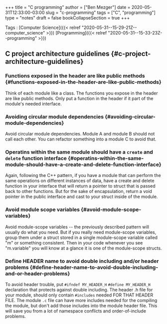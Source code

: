 +++
title = "C programming"
author = ["Ben Mezger"]
date = 2020-05-31T12:33:00-03:00
slug = "c-programming"
tags = ["C", "programming"]
type = "notes"
draft = false
bookCollapseSection = true
+++

Tags
: [Computer Science]({{< relref "2020-05-31--15-29-21Z--computer_science" >}}) [Programming]({{< relref "2020-05-31--15-33-23Z--programming" >}})

## C project architecture guidelines {#c-project-architecture-guidelines}

### Functions exposed in the header are like public methods {#functions-exposed-in-the-header-are-like-public-methods}

Think of each module like a class. The functions you expose in the
header are like public methods. Only put a function in the header if it
part of the module's needed interface.

### Avoiding circular module dependencies {#avoiding-circular-module-dependencies}

Avoid circular module dependencies. Module A and module B should
not call each other. You can refactor something into a module C to avoid
that.

### Operatins within the same module should have a `create` and `delete` function interface {#operatins-within-the-same-module-should-have-a-create-and-delete-function-interface}

Again, following the C++ pattern, if you have a module that can
perform the same operations on different instances of data, have a
create and delete function in your interface that will return a pointer
to struct that is passed back to other functions. But for the sake of
encapsulation, return a void pointer in the public interface and cast to
your struct inside of the module.

### Avoid module scope variables {#avoid-module-scope-variables}

Avoid module-scope variables -- the previously described pattern
will usually do what you need. But if you really need module-scope
variables, group them under a struct stored in a single module-scope
variable called "m" or something consistent. Then in your code whenever
you see "m.variable" you will know at a glance it is one of the
module-scope structs.

### Define HEADER name to avoid double including and/or header problems {#define-header-name-to-avoid-double-including-and-or-header-problems}

To avoid header trouble, put `#ifndef MY_HEADER_H` `#define MY_HEADER_H`
declaration that protects against double including. The header .h file for your
module, should only contain `#includes` needed FOR THAT HEADER FILE. The module
`.c` file can have more includes needed for the compiling the module, but don't
add those includes into the module header file. This will save you from a lot of
namespace conflicts and order-of-include problems.
